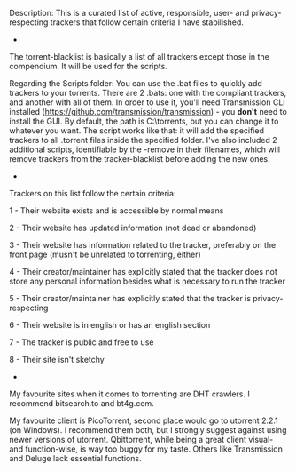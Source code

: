 Description: This is a curated list of active, responsible, user- and privacy-respecting trackers that follow certain criteria I have stabilished.

-

The torrent-blacklist is basically a list of all trackers except those in the compendium. It will be used for the scripts.

Regarding the Scripts folder: You can use the .bat files to quickly add trackers to your torrents. There are 2 .bats: one with the compliant trackers, and another with all of them. In order to use it, you'll need Transmission CLI installed (https://github.com/transmission/transmission) - you **don't** need to install the GUI. By default, the path is C:\torrents, but you can change it to whatever you want. The script works like that: it will add the specified trackers to all .torrent files inside the specified folder. I've also included 2 additional scripts, identifiable by the -remove in their filenames, which will remove trackers from the tracker-blacklist before adding the new ones.

-

Trackers on this list follow the certain criteria:

1 - Their website exists and is accessible by normal means

2 - Their website has updated information (not dead or abandoned)

3 - Their website has information related to the tracker, preferably on the front page (musn't be unrelated to torrenting, either)

4 - Their creator/maintainer has explicitly stated that the tracker does not store any personal information besides what is necessary to run the tracker

5 - Their creator/maintainer has explicitly stated that the tracker is privacy-respecting

6 - Their website is in english or has an english section

7 - The tracker is public and free to use

8 - Their site isn't sketchy

-

My favourite sites when it comes to torrenting are DHT crawlers. I recommend bitsearch.to and bt4g.com.

My favourite client is PicoTorrent, second place would go to utorrent 2.2.1 (on Windows). I recommend them both, but I strongly suggest against using newer versions of utorrent. Qbittorrent, while being a great client visual- and function-wise, is way too buggy for my taste. Others like Transmission and Deluge lack essential functions.
